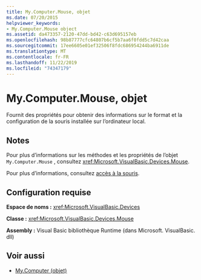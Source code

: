 ```yaml
---
title: My.Computer.Mouse, objet
ms.date: 07/20/2015
helpviewer_keywords:
- My.Computer.Mouse object
ms.assetid: da473357-2120-47dd-bd42-c63d695157eb
ms.openlocfilehash: 98b87777cfc64807b6cf5b7aa6f0fdd5c7d42caa
ms.sourcegitcommit: 17ee6605e01ef32506f8fdc686954244ba6911de
ms.translationtype: MT
ms.contentlocale: fr-FR
ms.lasthandoff: 11/22/2019
ms.locfileid: "74347179"
---
```

# <a name="mycomputermouse-object"></a>My.Computer.Mouse, objet
Fournit des propriétés pour obtenir des informations sur le format et la configuration de la souris installée sur l’ordinateur local.  
  
## <a name="remarks"></a>Notes  
 Pour plus d’informations sur les méthodes et les propriétés de l’objet `My.Computer.Mouse` , consultez <xref:Microsoft.VisualBasic.Devices.Mouse>.  
  
 Pour plus d’informations, consultez [accès à la souris](../../../visual-basic/developing-apps/programming/computer-resources/accessing-the-mouse.md).  
  
## <a name="requirements"></a>Configuration requise  
 **Espace de noms :** <xref:Microsoft.VisualBasic.Devices>  
  
 **Classe :** <xref:Microsoft.VisualBasic.Devices.Mouse>  
  
 **Assembly :** Visual Basic bibliothèque Runtime (dans Microsoft. VisualBasic. dll)  
  
## <a name="see-also"></a>Voir aussi

- [My.Computer (objet)](../../../visual-basic/language-reference/objects/my-computer-object.md)
